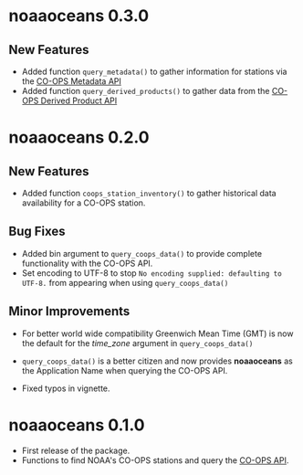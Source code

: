 # noaaoceans 0.3.0  

## New Features  

* Added function `query_metadata()` to gather information for stations via the [CO-OPS Metadata API](https://api.tidesandcurrents.noaa.gov/mdapi/prod/#intro)  
* Added function `query_derived_products()` to gather data from the [CO-OPS Derived Product API](https://tidesandcurrents.noaa.gov/dpapi/latest/#intro)  

# noaaoceans 0.2.0  

## New Features  

* Added function `coops_station_inventory()` to gather historical data availability for a CO-OPS station.  

## Bug Fixes  

* Added bin argument to `query_coops_data()` to provide complete functionality with the CO-OPS API.  
* Set encoding to UTF-8 to stop `No encoding supplied: defaulting to UTF-8.` from appearing when using `query_coops_data()`  

## Minor Improvements  

* For better world wide compatibility Greenwich Mean Time (GMT) is now the default for the *time_zone* argument in `query_coops_data()`  
* `query_coops_data()` is a better citizen and now provides **noaaoceans** as the Application Name when querying the CO-OPS API.  

* Fixed typos in vignette. 

# noaaoceans 0.1.0  

* First release of the package.  
* Functions to find NOAA's CO-OPS stations and query the [CO-OPS API](https://api.tidesandcurrents.noaa.gov/api/prod/).



